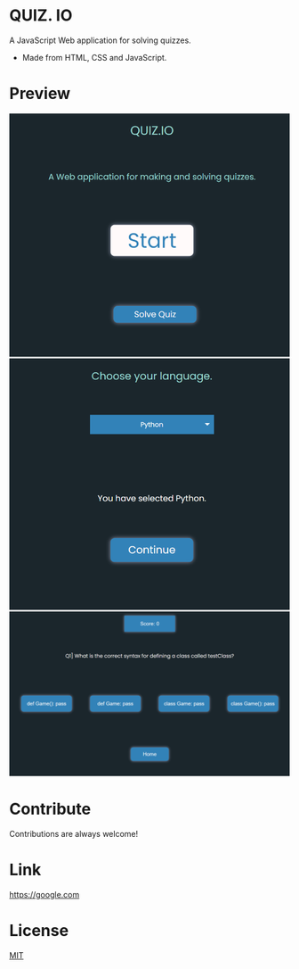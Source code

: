 # QUIZ. IO
A JavaScript Web application for solving quizzes.

- Made from HTML, CSS and JavaScript.

# Preview 

![preview](/images/preview0.png)
![preview](/images/preview1.png)
![preview](/images/preview2.png)

# Contribute

Contributions are always welcome! 

# Link

https://google.com

# License

[MIT](https://choosealicense.com/licenses/mit/)


